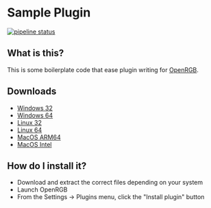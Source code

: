 # Sample Plugin 

[![pipeline status](https://gitlab.com/OpenRGBDevelopers/OpenRGBSamplePlugin/badges/master/pipeline.svg)](https://gitlab.com/OpenRGBDevelopers/OpenRGBSamplePlugin/-/commits/master)

## What is this?

This is some boilerplate code that ease plugin writing for [OpenRGB](https://gitlab.com/CalcProgrammer1/OpenRGB).

## Downloads

* [Windows 32](https://gitlab.com/OpenRGBDevelopers/OpenRGBSamplePlugin/-/jobs/artifacts/master/download?job=Windows%2032)
* [Windows 64](https://gitlab.com/OpenRGBDevelopers/OpenRGBSamplePlugin/-/jobs/artifacts/master/download?job=Windows%2064)
* [Linux 32](https://gitlab.com/OpenRGBDevelopers/OpenRGBSamplePlugin/-/jobs/artifacts/master/download?job=Linux%2032)
* [Linux 64](https://gitlab.com/OpenRGBDevelopers/OpenRGBSamplePlugin/-/jobs/artifacts/master/download?job=Linux%2064)
* [MacOS ARM64](https://gitlab.com/OpenRGBDevelopers/OpenRGBSamplePlugin/-/jobs/artifacts/master/download?job=MacOS%20ARM64)
* [MacOS Intel](https://gitlab.com/OpenRGBDevelopers/OpenRGBSamplePlugin/-/jobs/artifacts/master/download?job=MacOS%20Intel)

## How do I install it?

* Download and extract the correct files depending on your system
* Launch OpenRGB
* From the Settings -> Plugins menu, click the "Install plugin" button
